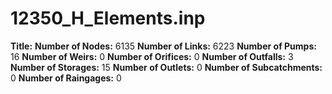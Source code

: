 # 12350_H_Elements.inp
**Title:** 
**Number of Nodes:** 6135
**Number of Links:** 6223
**Number of Pumps:** 16
**Number of Weirs:** 0
**Number of Orifices:** 0
**Number of Outfalls:** 3
**Number of Storages:** 15
**Number of Outlets:** 0
**Number of Subcatchments:** 0
**Number of Raingages:** 0
